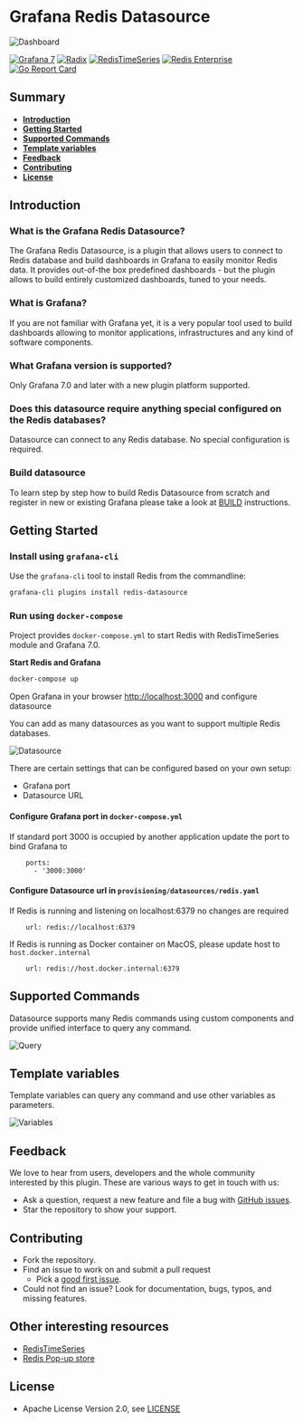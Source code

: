 # Grafana Redis Datasource

![Dashboard](https://raw.githubusercontent.com/RedisTimeSeries/grafana-redis-datasource/master/src/img/redis-dashboard.png)

[![Grafana 7](https://img.shields.io/badge/Grafana-7-red)](https://www.grafana.com)
[![Radix](https://img.shields.io/badge/Radix-powered-blue)](https://github.com/mediocregopher/radix)
[![RedisTimeSeries](https://img.shields.io/badge/RedisTimeSeries-inspired-yellowgreen)](https://oss.redislabs.com/redistimeseries/)
[![Redis Enterprise](https://img.shields.io/badge/Redis%20Enterprise-supported-orange)](https://redislabs.com/redis-enterprise/)
[![Go Report Card](https://goreportcard.com/badge/github.com/RedisTimeSeries/grafana-redis-datasource)](https://goreportcard.com/report/github.com/RedisTimeSeries/grafana-redis-datasource)

## Summary

- [**Introduction**](#introduction)
- [**Getting Started**](#getting-started)
- [**Supported Commands**](#supported-commands)
- [**Template variables**](#templates-variables)
- [**Feedback**](#feedback)
- [**Contributing**](#contributing)
- [**License**](#license)

## Introduction

### What is the Grafana Redis Datasource?

The Grafana Redis Datasource, is a plugin that allows users to connect to Redis database and build dashboards in Grafana to easily monitor Redis data. It provides out-of-the box predefined dashboards - but the plugin allows to build entirely customized dashboards, tuned to your needs.

### What is Grafana?

If you are not familiar with Grafana yet, it is a very popular tool used to build dashboards allowing to monitor applications, infrastructures and any kind of software components.

### What Grafana version is supported?

Only Grafana 7.0 and later with a new plugin platform supported.

### Does this datasource require anything special configured on the Redis databases?

Datasource can connect to any Redis database. No special configuration is required.

### Build datasource

To learn step by step how to build Redis Datasource from scratch and register in new or existing Grafana please take a look at [BUILD](https://github.com/RedisTimeSeries/grafana-redis-datasource/blob/master/BUILD.md) instructions.

## Getting Started

### Install using `grafana-cli`

Use the `grafana-cli` tool to install Redis from the commandline:

```bash
grafana-cli plugins install redis-datasource
```

### Run using `docker-compose`

Project provides `docker-compose.yml` to start Redis with RedisTimeSeries module and Grafana 7.0.

**Start Redis and Grafana**

```bash
docker-compose up
```

Open Grafana in your browser [http://localhost:3000](http://localhost:3000) and configure datasource

You can add as many datasources as you want to support multiple Redis databases.

![Datasource](https://raw.githubusercontent.com/RedisTimeSeries/grafana-redis-datasource/master/src/img/datasource.png)

There are certain settings that can be configured based on your own setup:

- Grafana port
- Datasource URL

#### Configure Grafana port in `docker-compose.yml`

If standard port 3000 is occupied by another application update the port to bind Grafana to

```
    ports:
      - '3000:3000'
```

#### Configure Datasource url in `provisioning/datasources/redis.yaml`

If Redis is running and listening on localhost:6379 no changes are required

```
    url: redis://localhost:6379
```

If Redis is running as Docker container on MacOS, please update host to `host.docker.internal`

```
    url: redis://host.docker.internal:6379
```

## Supported Commands

Datasource supports many Redis commands using custom components and provide unified interface to query any command.

![Query](https://raw.githubusercontent.com/RedisTimeSeries/grafana-redis-datasource/master/src/img/query.png)

## Template variables

Template variables can query any command and use other variables as parameters.

![Variables](https://raw.githubusercontent.com/RedisTimeSeries/grafana-redis-datasource/master/src/img/variables.png)

## Feedback

We love to hear from users, developers and the whole community interested by this plugin. These are various ways to get in touch with us:

- Ask a question, request a new feature and file a bug with [GitHub issues](https://github.com/RedisTimeSeries/grafana-redis-datasource/issues/new/choose).
- Star the repository to show your support.

## Contributing

- Fork the repository.
- Find an issue to work on and submit a pull request
  - Pick a [good first issue](https://github.com/RedisTimeSeries/grafana-redis-datasource/labels/good%20first%20issue).
- Could not find an issue? Look for documentation, bugs, typos, and missing features.

## Other interesting resources

- [RedisTimeSeries](https://oss.redislabs.com/redistimeseries/)
- [Redis Pop-up store](https://github.com/RedisTimeSeries/redis-pop-up-store)

## License

- Apache License Version 2.0, see [LICENSE](LICENSE)
